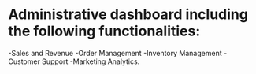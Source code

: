 # Administrative dashboard including the following functionalities:

-Sales and Revenue -Order Management -Inventory Management -Customer Support -Marketing Analytics.
